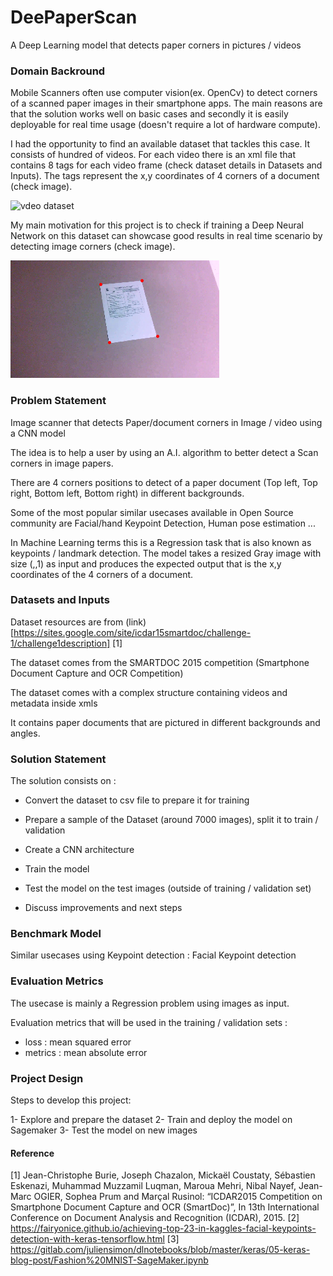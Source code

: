 # DeePaperScan
A Deep Learning model that detects paper corners in pictures / videos

### Domain Backround

Mobile Scanners often use computer vision(ex. OpenCv) to detect corners of a scanned paper images in their smartphone apps. The main reasons are that the solution works well on basic cases and secondly it is easily deployable for real time usage (doesn't require a lot of hardware compute). 

I had the opportunity to find an available dataset that tackles this case. It consists of hundred of videos. For each video there is an xml file that contains 8 tags for each video frame (check dataset details in Datasets and Inputs). The tags represent the x,y coordinates of 4 corners of a document (check image).

![vdeo dataset](images/papervid.gif)

My main motivation for this project is to check if training a Deep Neural Network on this dataset can showcase good results in real time scenario by detecting image corners (check image).

![Image with red keypoints corners](images/imagecorners.png)

### Problem Statement

Image scanner that detects Paper/document corners in Image / video using a CNN model

The idea is to help a user by using an A.I. algorithm to better detect a Scan corners in image papers.

There are 4 corners positions to detect of a paper document (Top left, Top right, Bottom left, Bottom right) in different backgrounds.

Some of the most popular similar usecases available in Open Source community are Facial/hand Keypoint Detection, Human pose estimation ...

In Machine Learning terms this is a Regression task that is also known as keypoints / landmark detection. The model takes a resized Gray image with size (,,1) as input and produces the expected output that is the x,y coordinates of the 4 corners of a document.

### Datasets and Inputs

Dataset resources are from (link)[https://sites.google.com/site/icdar15smartdoc/challenge-1/challenge1description] [1]

The dataset comes from the SMARTDOC 2015 competition (Smartphone Document Capture and OCR Competition)

The dataset comes with a complex structure containing videos and metadata inside xmls

It contains paper documents that are pictured in different backgrounds and angles.

### Solution Statement

The solution consists on :

- Convert the dataset to csv file to prepare it for training

- Prepare a sample of the Dataset  (around 7000 images), split it to train / validation

- Create a CNN architecture

- Train the model

- Test the model on the test images (outside of training / validation set)

- Discuss improvements and next steps


### Benchmark Model

Similar usecases using Keypoint detection : Facial Keypoint detection

### Evaluation Metrics

The usecase is mainly a Regression problem using images as input.

Evaluation metrics that will be used in the training / validation sets : 
- loss : mean squared error
- metrics : mean absolute error

### Project Design

Steps to develop this project:

1- Explore and prepare the dataset
2- Train and deploy the model on Sagemaker
3- Test the model on new images


#### Reference

[1] Jean-Christophe Burie, Joseph Chazalon, Mickaël Coustaty, Sébastien Eskenazi, Muhammad Muzzamil Luqman, Maroua Mehri, Nibal Nayef, Jean-Marc OGIER, Sophea Prum and Marçal Rusinol: “ICDAR2015 Competition on Smartphone Document Capture and OCR (SmartDoc)”, In 13th International Conference on Document Analysis and Recognition (ICDAR), 2015.
[2] https://fairyonice.github.io/achieving-top-23-in-kaggles-facial-keypoints-detection-with-keras-tensorflow.html
[3] https://gitlab.com/juliensimon/dlnotebooks/blob/master/keras/05-keras-blog-post/Fashion%20MNIST-SageMaker.ipynb
